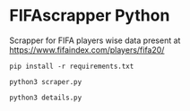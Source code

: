 # FIFAscrapper Python
Scrapper for FIFA players wise data present at https://www.fifaindex.com/players/fifa20/


`pip install -r requirements.txt`

`python3 scraper.py`

`python3 details.py`